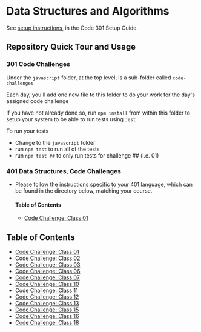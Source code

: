 # Data Structures and Algorithms

See [setup instructions](https://codefellows.github.io/setup-guide/code-301/3-code-challenges), in the Code 301 Setup Guide.

## Repository Quick Tour and Usage

### 301 Code Challenges

Under the `javascript` folder, at the top level, is a sub-folder called `code-challenges`

Each day, you'll add one new file to this folder to do your work for the day's assigned code challenge

If you have not already done so, run `npm install` from within this folder to setup your system to be able to run tests using `Jest`

To run your tests

- Change to the `javascript` folder
- run `npm test` to run all of the tests
- run `npm test ##` to only run tests for challenge ## (i.e. 01)

### 401 Data Structures, Code Challenges

- Please follow the instructions specific to your 401 language, which can be found in the directory below, matching your course.

  #### **Table of Contents**

  * [Code Challenge: Class 01](./javascript/array-reverse/README.md)
## **Table of Contents**

* [Code Challenge: Class 01](./javascript/code-challenges/array-reverse/README.md)
* [Code Challenge: Class 02](./javascript/code-challenges/array-insert-shift/README.md)
* [Code Challenge: Class 03](./javascript/code-challenges/array-binary-search/README.md)
* [Code Challenge: Class 06](./javascript/code-challenges/code-401/challenge-06/README.md)
* [Code Challenge: Class 07](./javascript/code-challenges/code-401/challenge-07/README.md)
* [Code Challenge: Class 10](./javascript/code-challenges/code-401/challenge-10/README.md)
* [Code Challenge: Class 11](./javascript/code-challenges/code-401/challenge-11/README.md)
* [Code Challenge: Class 12](./javascript/code-challenges/code-401/challenge-12/README.md)
* [Code Challenge: Class 13](./javascript/code-challenges/code-401/challenge-13/README.md)
* [Code Challenge: Class 15](./javascript/code-challenges/code-401/challenge-15/README.md)
* [Code Challenge: Class 16](./javascript/code-challenges/code-401/challenge-16/README.md)
* [Code Challenge: Class 18](./javascript/code-challenges/code-401/challenge-18/README.md)
